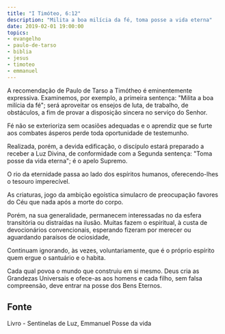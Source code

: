 ```yaml
---
title: "I Timóteo, 6:12"
description: "Milita a boa milícia da fé, toma posse a vida eterna"
date: 2019-02-01 19:00:00
topics: 
- evangelho
- paulo-de-tarso
- biblia
- jesus
- timoteo
- emmanuel
---
```


A recomendação de Paulo de Tarso a Timótheo é eminentemente expressiva.
Examinemos, por exemplo, a primeira sentença: "Milita a boa milícia da fé"; será
aproveitar os ensejos de luta, de trabalho, de obstáculos, a fim de provar a
disposição sincera no serviço do Senhor.

Fé não se exterioriza sem ocasiões adequadas e o aprendiz que se furte aos
combates ásperos perde toda oportunidade de testemunho.

Realizada, porém, a devida edificação, o discípulo estará preparado a
receber a Luz Divina, de conformidade com a Segunda sentença: "Toma posse da vida
eterna"; é o apelo Supremo.

O rio da eternidade passa ao lado dos espíritos humanos, oferecendo-lhes o
tesouro imperecível.

As criaturas, jogo da ambição egoística simulacro de preocupação favores do Céu
que nada após a morte do corpo.

Porém, na sua generalidade, permanecem interessadas no da esfera transitória ou
distraídas na ilusão. Muitas fazem o espiritual, à custa de devocionários
convencionais, esperando fizeram por merecer ou aguardando paraísos de
ociosidade,

Continuam ignorando, às vezes, voluntariamente, que é o próprio espírito
quem ergue o santuário e o habita.

Cada qual povoa o mundo que construiu em si mesmo. Deus cria as Grandezas
Universais e ofece-as aos homens e cada filho, sem falsa compreensão, deve
entrar na posse dos Bens Eternos.


## Fonte
Livro - Sentinelas de Luz, Emmanuel
Posse da vida

